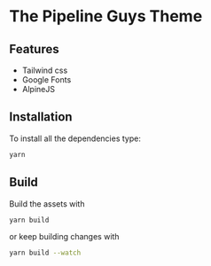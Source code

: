 # The Pipeline Guys Theme

## Features

- Tailwind css
- Google Fonts
- AlpineJS

## Installation

To install all the dependencies type:

```sh
yarn
```

## Build

Build the assets with

```sh
yarn build
```

or keep building changes with

```sh
yarn build --watch
```
